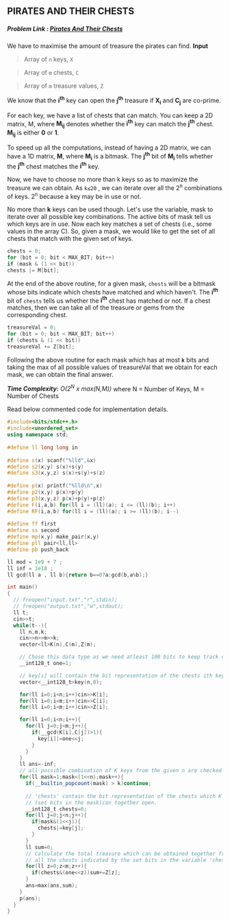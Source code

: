 ## PIRATES AND THEIR CHESTS
##### Problem Link : [Pirates And Their Chests](https://hack.codingblocks.com/contests/c/1001/1223)  

We have to maximise the amount of treasure the pirates can find.
**Input**
> Array of `n` keys, `X`

> Array of `m` chests, `C`

> Array of `m` treasure values, `Z`

We know that the **i<sup>th</sup>** key can open the **j<sup>th</sup>** treasure if **X<sub>i</sub>** and **C<sub>j</sub>** are co-prime.

For each key, we have a list of chests that can match. You can keep a 2D matrix, M, where **M<sub>ij</sub>** denotes whether the **i<sup>th</sup>** key can match the **j<sup>th</sup>** chest. **M<sub>ij</sub>** is either **0** or **1**.

To speed up all the computations, instead of having a 2D matrix, we can have a 1D matrix, **M**, where **M<sub>i</sub>** is a bitmask. The **j<sup>th</sup>** bit of **M<sub>i</sub>** tells whether the **j<sup>th</sup>** chest matches the **i<sup>th</sup>** key.

Now, we have to choose no more than k keys so as to maximize the treasure we can obtain. As `k≤20` , we can iterate over all the 2<sup>n</sup> combinations of keys. 2<sup>n</sup> because a key may be in use or not.

No more than **k** keys can be used though. Let's use the variable, mask to iterate over all possible key combinations. The active bits of mask tell us which keys are in use. Now each key matches a set of chests (i.e., some values in the array C). So, given a mask, we would like to get the set of all chests that match with the given set of keys. 

```C
chests = 0;
for (bit = 0; bit < MAX_BIT; bit++)
if (mask & (1 << bit))
chests |= M[bit];
```

At the end of the above routine, for a given mask, `chests` will be a bitmask whose bits indicate which chests have matched and which haven't. The **i<sup>th</sup>** bit of `chests` tells us whether the **i<sup>th</sup>**  chest has matched or not. If a chest matches, then we can take all of the treasure or gems from the corresponding chest.

```C
treasureVal = 0;
for (bit = 0; bit < MAX_BIT; bit++)
if (chests & (1 << bit))
treasureVal += Z[bit];
```

Following the above routine for each mask which has at most **`k`** bits and taking the max of all possible values of treasureVal that we obtain for each mask, we can obtain the final answer. 

_**Time Complexity:** O(2<sup>N</sup> x max(N,M))_ where N = Number of Keys, M = Number of Chests

Read below commented code for implementation details.
```C++
#include<bits/stdc++.h>
#include<unordered_set>
using namespace std;
 
#define ll long long in
 
#define s(x) scanf("%lld",&x)
#define s2(x,y) s(x)+s(y)
#define s3(x,y,z) s(x)+s(y)+s(z)
 
#define p(x) printf("%lld\n",x)
#define p2(x,y) p(x)+p(y)
#define p3(x,y,z) p(x)+p(y)+p(z)
#define F(i,a,b) for(ll i = (ll)(a); i <= (ll)(b); i++)
#define RF(i,a,b) for(ll i = (ll)(a); i >= (ll)(b); i--)
 
#define ff first
#define ss second
#define mp(x,y) make_pair(x,y)
#define pll pair<ll,ll>
#define pb push_back

ll mod = 1e9 + 7 ;
ll inf = 1e18 ;
ll gcd(ll a , ll b){return b==0?a:gcd(b,a%b);}

int main()
{
  // freopen("input.txt","r",stdin);
  // freopen("output.txt","w",stdout);
  ll t;
  cin>>t;
  while(t--){
    ll n,m,k;
    cin>>n>>m>>k;
    vector<ll>K(n),C(m),Z(m);

    // Chose this data type as we need atleast 100 bits to keep track of 100 possible chests
    __int128_t one=1;

    // key[i] will contain the bit representation of the chests ith key can open
    vector<__int128_t>key(n,0);

    for(ll i=0;i<n;i++)cin>>K[i];
    for(ll i=0;i<m;i++)cin>>C[i];
    for(ll i=0;i<m;i++)cin>>Z[i];

    for(ll i=0;i<n;i++){
      for(ll j=0;j<m;j++){
        if(__gcd(K[i],C[j])>1){
          key[i]|=one<<j;
        }
      }
    }
    ll ans=-inf;
    // all possible combination of K keys from the given n are checked 
    for(ll mask=1;mask<(1<<n);mask++){
      if(__builtin_popcount(mask) > k)continue;
      
      // 'chests' contain the bit representation of the chests which K keys
      // (set bits in the mask)can together open.
      __int128_t chests=0;
      for(ll j=0;j<n;j++){
        if(mask&(1<<j)){
          chests|=key[j];
        }
      }
      ll sum=0;
      // Calculate the total treasure which can be obtained together from 
      // all the chests indicated by the set bits in the variable 'chest'
      for(ll z=0;z<m;z++){
        if(chests&(one<<z))sum+=Z[z];
      }
      ans=max(ans,sum);
    }
    p(ans);
  }
}
```